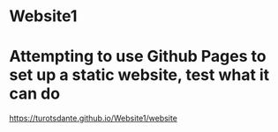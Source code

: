 # Website1
# Attempting to use Github Pages to set up a static website, test what it can do

https://turotsdante.github.io/Website1/website